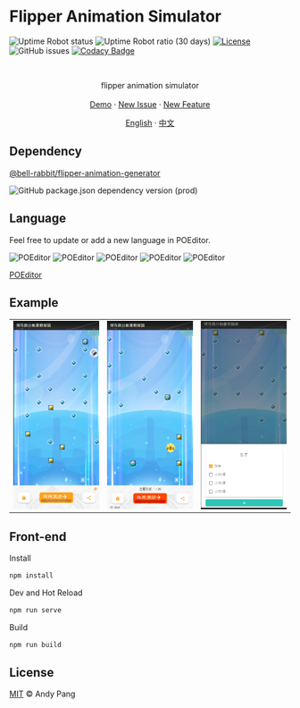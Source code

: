# Flipper Animation Simulator
![Uptime Robot status](https://img.shields.io/uptimerobot/status/m789451157-78f49e0cce471d85607d06d9?style=for-the-badge)
![Uptime Robot ratio (30 days)](https://img.shields.io/uptimerobot/ratio/m789451157-78f49e0cce471d85607d06d9?style=for-the-badge)
[![License](https://img.shields.io/github/license/bell-rabbit/flipper-animation-simulator?style=for-the-badge)](/LICENSE)
![GitHub issues](https://img.shields.io/github/issues/bell-rabbit/flipper-animation-simulator?style=for-the-badge)
[![Codacy Badge](https://img.shields.io/codacy/grade/1d05125ca0224fb0953c35d74d4274af?style=for-the-badge)](https://www.codacy.com/gh/bell-rabbit/flipper-animation-simulator/dashboard?utm_source=github.com&amp;utm_medium=referral&amp;utm_content=bell-rabbit/flipper-animation-simulator&amp;utm_campaign=Badge_Grade)

<br />
<div align="center">
  <p align="center">
    flipper animation simulator
    <br />
    <br />
    <a href="https://flipper.andypang.dev/">Demo</a>
    ·
    <a href="https://github.com/bell-rabbit/flipper-animation-simulator/issues">New Issue</a>
    ·
    <a href="https://github.com/bell-rabbit/flipper-animation-simulator/issues">New Feature</a>
  </p>
  <p>
    <a href="/README.md">English</a>
    ·
    <a href="/README.zh-TW.md">中文</a>
  </p>
</div>

## Dependency
[@bell-rabbit/flipper-animation-generator](https://github.com/bell-rabbit/flipper-animation-generator)

![GitHub package.json dependency version (prod)](https://img.shields.io/github/package-json/dependency-version/bell-rabbit/flipper-animation-simulator/@bell-rabbit/flipper-animation-generator?style=for-the-badge)

## Language
Feel free to update or add a new language in POEditor.

![POEditor](https://img.shields.io/poeditor/progress/484045/zh-hk?style=for-the-badge&token=fb74d07f6576ae283c69ba10ff552d91)
![POEditor](https://img.shields.io/poeditor/progress/484045/zh-TW?style=for-the-badge&token=fb74d07f6576ae283c69ba10ff552d91)
![POEditor](https://img.shields.io/poeditor/progress/484045/en?style=for-the-badge&token=fb74d07f6576ae283c69ba10ff552d91)
![POEditor](https://img.shields.io/poeditor/progress/484045/ja?style=for-the-badge&token=fb74d07f6576ae283c69ba10ff552d91)
![POEditor](https://img.shields.io/poeditor/progress/484045/ko?style=for-the-badge&token=fb74d07f6576ae283c69ba10ff552d91)

[POEditor](https://poeditor.com/join/project?hash=TdCGQW1xiz)

## Example
<table>
  <tr>
    <td>
      <img src="/example/example-1.jpg" alt="example 1" width="300" />
    </td>
    <td>
      <img src="/example/example-2.jpg" alt="example 2" width="300"/>
    </td> 
    <td>
      <img src="/example/example-3.jpg" alt="example 3" width="300"/>
    </td> 
  </tr>
</table>

## Front-end
Install
```sh
npm install
```

Dev and Hot Reload
```sh
npm run serve
```

Build
```sh
npm run build
```

## License

[MIT](LICENSE) © Andy Pang
